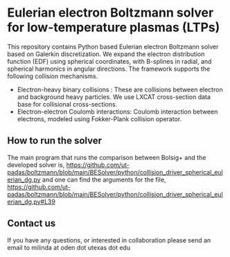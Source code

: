 # Eulerian electron Boltzmann solver for low-temperature plasmas (LTPs)

This repository contains Python based Eulerian electron Boltzmann solver based on Galerkin discretization. We expand the electron distribution function (EDF) using spherical coordinates, with B-splines in radial, and spherical harmonics in angular directions. The framework supports the following collision mechanisms. 

* Electron-heavy binary collisions : These are collisions between electron and background heavy particles. We use LXCAT cross-section data base for collisional cross-sections. 
* Electron-electron Coulomb interactions: Coulomb interaction between electrons, modeled using Fokker-Plank collision operator. 


## How to run the solver

The main program that runs the comparison between Bolsig+ and the developed solver is, https://github.com/ut-padas/boltzmann/blob/main/BESolver/python/collision_driver_spherical_eulerian_dg.py and one can find the arguments for the file, https://github.com/ut-padas/boltzmann/blob/main/BESolver/python/collision_driver_spherical_eulerian_dg.py#L39

## Contact us

If you have any questions, or interested in collaboration please send an email to milinda at oden dot utexas dot edu
